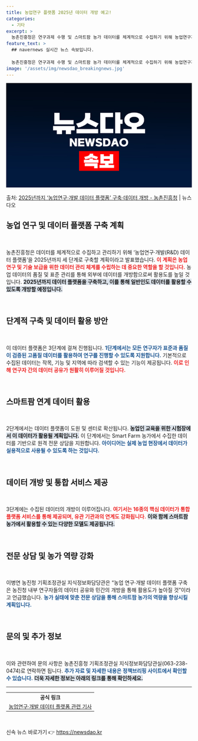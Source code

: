 ```yaml
---
title: 농업연구 플랫폼 2025년 데이터 개방 예고!
categories:
  - 기타
excerpt: >
  농촌진흥청은 연구과제 수행 및 스마트팜 농가 데이터를 체계적으로 수집하기 위해 농업연구개발(RD) 데이터 플…
feature_text: >
  ## navernews 실시간 뉴스 속보입니다.

  농촌진흥청은 연구과제 수행 및 스마트팜 농가 데이터를 체계적으로 수집하기 위해 농업연구개발(RD) 데이터 플…
image: '/assets/img/newsdao_breakingnews.jpg'
---
```


![뉴스다오 속보](/assets/img/newsdao_breakingnews.jpg)

<p>출처: <a href="https://newsdao.kr/2097" rel="dofollow">2025년까지 ‘농업연구·개발 데이터 플랫폼’ 구축·데이터 개방 - 농촌진흥청</a> | 뉴스다오</p>

<h2 data-ke-size="size26">농업 연구 및 데이터 플랫폼 구축 계획</h2>

<p data-ke-size="size16">&nbsp;</p>

농촌진흥청은 데이터를 체계적으로 수집하고 관리하기 위해 ‘농업연구·개발(R&D) 데이터 플랫폼’을 2025년까지 세 단계로 구축할 계획이라고 발표했습니다. <b><span style="color: #ee2323;">이 계획은 농업 연구 및 기술 보급을 위한 데이터 관리 체계를 수립하는 데 중요한 역할을 할 것입니다.</span></b> 농업 데이터의 품질 및 표준 관리를 통해 외부에 데이터를 개방함으로써 활용도를 높일 것입니다. <b><span style="background-color: #21538527;">2025년까지 데이터 플랫폼을 구축하고, 이를 통해 일반인도 데이터를 활용할 수 있도록 개방할 예정입니다.</span></b> 

<p data-ke-size="size16">&nbsp;</p>

<h2 data-ke-size="size26">단계적 구축 및 데이터 활용 방안</h2>

<p data-ke-size="size16">&nbsp;</p>

이 데이터 플랫폼은 3단계에 걸쳐 진행됩니다. <b><span style="color: #1a5490;">1단계에서는 모든 연구자가 표준과 품질이 검증된 고품질 데이터를 활용하여 연구를 진행할 수 있도록 지원합니다.</span></b> 기본적으로 수집된 데이터는 작목, 기능 및 지역에 따라 검색할 수 있는 기능이 제공됩니다. <b><span style="color: #ee2323;">이로 인해 연구자 간의 데이터 공유가 원활히 이루어질 것입니다.</span></b>

<p data-ke-size="size16">&nbsp;</p>

<h2 data-ke-size="size26">스마트팜 연계 데이터 활용</h2>

<p data-ke-size="size16">&nbsp;</p>

2단계에서는 데이터 플랫폼이 도원 및 센터로 확산됩니다. <b><span style="background-color: #21538527;">농업인 교육을 위한 시험장에서 이 데이터가 활용될 계획입니다.</span></b> 이 단계에서는 Smart Farm 농가에서 수집한 데이터를 기반으로 원격 전문 상담을 지원합니다. <b><span style="color: #1a5490;">아이디어는 실제 농업 현장에서 데이터가 실용적으로 사용될 수 있도록 하는 것입니다.</span></b>

<p data-ke-size="size16">&nbsp;</p>

<h2 data-ke-size="size26">데이터 개방 및 통합 서비스 제공</h2>

<p data-ke-size="size16">&nbsp;</p>

3단계에는 수집된 데이터의 개방이 이루어집니다. <b><span style="color: #ee2323;">여기서는 16종의 핵심 데이터가 통합 플랫폼 서비스를 통해 제공되며, 유관 기관과의 연계도 강화됩니다.</span></b> <b><span style="background-color: #21538527;">이와 함께 스마트팜 농가에서 활용할 수 있는 다양한 모델도 제공됩니다.</span></b> 

<p data-ke-size="size16">&nbsp;</p>

<h2 data-ke-size="size26">전문 상담 및 농가 역량 강화</h2>

<p data-ke-size="size16">&nbsp;</p>

이병연 농진청 기획조정관실 지식정보화담당관은 “농업 연구·개발 데이터 플랫폼 구축은 농진청 내부 연구자들의 데이터 공유와 민간의 개방을 통해 활용도가 높아질 것”이라고 언급했습니다. <b><span style="color: #1a5490;">농가 실태에 맞춘 전문 상담을 통해 스마트팜 농가의 역량을 향상시킬 계획입니다.</span></b> 

<p data-ke-size="size16">&nbsp;</p>

<h2 data-ke-size="size26">문의 및 추가 정보</h2>

<p data-ke-size="size16">&nbsp;</p>

이와 관련하여 문의 사항은 농촌진흥청 기획조정관실 지식정보화담당관실(063-238-0474)로 연락하면 됩니다. <b><span style="color: #1a5490;">추가 자료 및 자세한 내용은 정책브리핑 사이트에서 확인할 수 있습니다.</span></b> <b><span style="background-color: #21538527;">더욱 자세한 정보는 아래의 링크를 통해 확인하세요.</span></b> 

<hr>

<table>

<tr>
<td style="text-align: center; height: 17px;"><b>공식 링크</b></td>
</tr>
<tr>
<td style="text-align: center; height: 17px;"><a href="https://newsdao.kr/2097">농업연구·개발 데이터 플랫폼 관련 기사</a></td>
</tr>

</table>

<p data-ke-size="size16">&nbsp;</p> 

신속 뉴스 바로가기 👉 <a href="https://newsdao.kr" rel="dofollow">https://newsdao.kr</a>


